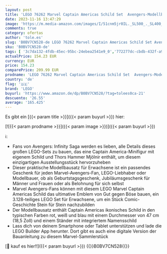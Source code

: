 ```yaml
---
layout: post
title: 'LEGO 76262 Marvel Captain Americas Schild Set  Avengers-Modellbausatz für Erwachsene mit Minifigur  Namensschild und Thors Hammer  sammelbare Infinity-Saga-Geschenkidee für Männer  Frauen  Ihn  Sie'
date: 2023-11-16 13:47:29
image: 'https://m.media-amazon.com/images/I/51cnm5jr0IL._SL500_._SL400_.jpg'
comments: true
category: ofertas
author: 'tole.es'
slug: 'B0BV7CN528-de LEGO 76262 Marvel Captain Americas Schild Set Avengers-...'
sku: 'B0BV7CN528-de'
tags: [ '3c7da132-4fdb-45ec-95bc-24ebea2541e9_0','772277dc-cbdb-432f-a915-25a321e9ed8c_0','772277dc-cbdb-432f-a915-25a321e9ed8c_4401','Arborist Merchandising Root','Bauspielzeug & Konstruktionsspielzeug','Bauspielzeugsets','Custom Stores','LEGO','Selektion1','Self Service','Special Features Stores','Spiele, Spielzeug und Sammlerstücke für große Kinder','Spielzeug','lego','🇩🇪', ]
actualPrice: 154.23 EUR
currency: EUR
price: 154.23
comparePrice: 209.99 EUR
prodname: 'LEGO 76262 Marvel Captain Americas Schild Set  Avengers-Modellbausatz für Erwachsene mit Minifigur  Namensschild und Thors Hammer  sammelbare Infinity-Saga-Geschenkidee für Männer  Frauen  Ihn  Sie'
country: 'de'
flag: '🇩🇪'
brand: 'LEGO'
buyurl: 'https://www.amazon.de/dp/B0BV7CN528/?tag=tolees0ca-21'
descuento: '26.55'
average: '165.425'
---
```


Es gibt ein [{{< param title >}}]({{< param buyurl >}}) hier:

[![{{< param prodname >}}]({{< param image >}})]({{< param buyurl >}})

ℹ️:

- Fans von Avengers: Infinity Saga werden es lieben, alle Details dieses großen LEGO-Sets zu bauen, das eine Captain America-Minifigur mit eigenem Schild und Thors Hammer Mjölnir enthält, um diesem einzigartigen Ausstellungsstück hervorzuheben
- Dieser praktische Modellbausatz für Erwachsene ist ein passendes Geschenk für jeden Marvel-Avengers-Fan, LEGO-Liebhaber oder Modellbauer, ob als Geburtstagsgeschenk, Jubiläumsgeschenk für Männer und Frauen oder als Belohnung für sich selbst
- Marvel Avengers-Fans können mit diesem LEGO Marvel Captain Americas Schild das ultimative Emblem von Gut gegen Böse bauen, ein 3.128-teiliges LEGO Set für Erwachsene, um ein Stück Comic-Geschichte Stein für Stein nachzubilden
- Der Modellbausatz enthält Captain Americas ikonisches Schild in den typischen Farben rot, weiß und blau mit einem Durchmesser von 47 cm (18,5 Zoll) und einem Ständer mit integriertem Namensschild
- Lass dich von deinem Smartphone oder Tablet unterstützen und lade die LEGO Builder App herunter. Dort gibt es auch eine digitale Version der Bauanleitung zu diesem Marvel-Sammlerstück

[🛒 kauf es hier!!]({{< param buyurl >}})
{{<world>}}B0BV7CN528{{</world>}}
